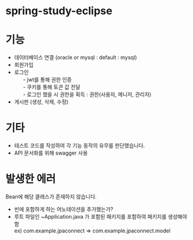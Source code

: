 # spring-study-eclipse

# 기능
- 데이터베이스 연결 (oracle or mysql      : default : mysql)
- 회원가입
- 로그인      
&nbsp;&nbsp;&nbsp;&nbsp;&nbsp;  - jwt를 통해 권한 인증     
&nbsp;&nbsp;&nbsp;&nbsp;&nbsp;  - 쿠키를 통해 토큰 값 전달          
&nbsp;&nbsp;&nbsp;&nbsp;&nbsp;  - 로그인 했을 시 권한을 획득      : 권한(사용자, 메니저, 관리자) 
&nbsp;&nbsp;&nbsp;&nbsp;&nbsp;&nbsp;&nbsp;&nbsp;        
- 게시판 (생성, 삭제, 수정)

# 기타
- 테스트 코드를 작성하여 각 기능 동작의 유무를 판단했습니다.      
- API 문서화를 위해 swagger 사용

# 발생한 에러
Bean에 해당 클래스가 존재하지 않습니다.
- 빈에 포함하게 하는 어노테이션을 추가했는가?
- 루트 파일인 ~Application.java 가 포함된 패키지를 포함하여 패키지를 생성해야 함  
     ex) com.example.jpaconnect => com.example.jpaconnect.model
